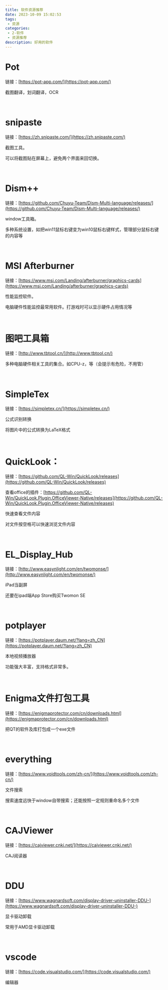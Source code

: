 ```yaml
---
title: 软件资源推荐
date: 2023-10-09 15:02:53
tags:
 - 资源
categories:
 - 2-软件
 - 资源推荐
description: 好用的软件
---
```


# Pot

链接：[https://pot-app.com/](https://pot-app.com/)

截图翻译，划词翻译，OCR

&emsp;

# snipaste

链接：[https://zh.snipaste.com/](https://zh.snipaste.com/)

截图工具。

可以将截图贴在屏幕上，避免两个界面来回切换。

&emsp;

# Dism++

链接：[https://github.com/Chuyu-Team/Dism-Multi-language/releases/](https://github.com/Chuyu-Team/Dism-Multi-language/releases/)

window工具箱。

多种系统设置，如把win11鼠标右键变为win10鼠标右键样式，管理部分鼠标右键的内容等

&emsp;

# MSI Afterburner

链接：[https://www.msi.com/Landing/afterburner/graphics-cards](https://www.msi.com/Landing/afterburner/graphics-cards)

性能监控软件。

电脑硬件性能监控最常用软件。打游戏时可以显示硬件占用情况等

&emsp;

# 图吧工具箱

链接：[http://www.tbtool.cn/](http://www.tbtool.cn/)

多种电脑硬件相关工具的集合。如CPU-z，等（会提示有危险，不用管）

 &emsp;

# SimpleTex

链接：[https://simpletex.cn/](https://simpletex.cn/)

公式识别转换

将图片中的公式转换为LaTeX格式

&emsp;

# QuickLook：

链接：[https://github.com/QL-Win/QuickLook/releases](https://github.com/QL-Win/QuickLook/releases)

查看office的插件：[https://github.com/QL-Win/QuickLook.Plugin.OfficeViewer-Native/releases](https://github.com/QL-Win/QuickLook.Plugin.OfficeViewer-Native/releases)

快速查看文件内容

对文件按空格可以快速浏览文件内容

&emsp;

# EL_Display_Hub

链接：[http://www.easynlight.com/en/twomonse/](http://www.easynlight.com/en/twomonse/)

iPad当副屏

还要在ipad端App Store购买Twomon SE

&emsp;

# potplayer

链接：[https://potplayer.daum.net/?lang=zh_CN](https://potplayer.daum.net/?lang=zh_CN)

本地视频播放器

功能强大丰富，支持格式非常多。

&emsp;

# Enigma文件打包工具

链接：[https://enigmaprotector.com/cn/downloads.html](https://enigmaprotector.com/cn/downloads.html)

把QT的软件及库打包成一个exe文件

&emsp;

# everything

链接：[https://www.voidtools.com/zh-cn/](https://www.voidtools.com/zh-cn/)

文件搜索

搜索速度远快于window自带搜索；还能按照一定规则重命名多个文件

&emsp;

# CAJViewer

链接：[https://cajviewer.cnki.net/](https://cajviewer.cnki.net/)

CAJ阅读器

&emsp;

# DDU

链接：[https://www.wagnardsoft.com/display-driver-uninstaller-DDU-](https://www.wagnardsoft.com/display-driver-uninstaller-DDU-)

显卡驱动卸载

常用于AMD显卡驱动卸载

&emsp;

# vscode

链接：[https://code.visualstudio.com/](https://code.visualstudio.com/)

编辑器

